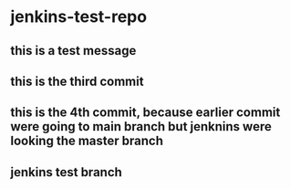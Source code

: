 # jenkins-test-repo

## this is a test message

## this is the third commit

## this is the 4th commit, because earlier commit were going to main branch but jenknins were looking the master branch

## jenkins test branch
